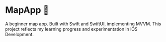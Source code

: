 # MapApp 📍

A beginner map app. Built with Swift and SwiftUI, implementing MVVM. This project reflects my learning progress and experimentation in iOS Development.
